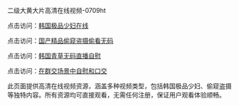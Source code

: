 二级大黄大片高清在线视频-0709ht

点击访问：<a href="https://heiliao2dmwwy.pages.dev">韩国极品少妇在线</a>

点击访问：<a href="https://heiliaoll4qsx.pages.dev">国产精品偷窥盗摄偷看无码</a>

点击访问：<a href="https://heiliaowzu4ur.pages.dev">韩国青草无码直播自慰</a>

点击访问：<a href="https://heiliaozj3tjd.pages.dev">在群交场景中自慰和口交</a>

此页面提供高清在线视频资源，涵盖多种视频类型，包括韩国极品少妇、偷窥盗摄等独特内容。所有资源均可直接观看，无需任何注册，保证用户观看体验顺畅。

<span style="display:none;">[Canonical link](https://github.com/hay20250709/hay6 ）</span>

